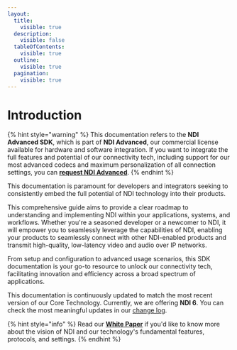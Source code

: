 ```yaml
---
layout:
  title:
    visible: true
  description:
    visible: false
  tableOfContents:
    visible: true
  outline:
    visible: true
  pagination:
    visible: true
---
```


# Introduction

{% hint style="warning" %}
This documentation refers to the **NDI Advanced SDK**, which is part of **NDI Advanced**, our commercial license available for hardware and software integration. If you want to integrate the full features and potential of our connectivity tech, including support for our most advanced codecs and maximum personalization of all connection settings, you can [**request NDI Advanced**](https://ndi.video/tech).
{% endhint %}

This documentation is paramount for developers and integrators seeking to consistently embed the full potential of NDI technology into their products.&#x20;

This comprehensive guide aims to provide a clear roadmap to understanding and implementing NDI within your applications, systems, and workflows. Whether you're a seasoned developer or a newcomer to NDI, it will empower you to seamlessly leverage the capabilities of NDI, enabling your products to seamlessly connect with other NDI-enabled products and transmit high-quality, low-latency video and audio over IP networks.&#x20;

From setup and configuration to advanced usage scenarios, this SDK documentation is your go-to resource to unlock our connectivity tech, facilitating innovation and efficiency across a broad spectrum of applications.

This documentation is continuously updated to match the most recent version of our Core Technology. Currently, we are offering **NDI 6**. You can check the most meaningful updates in our [change log](release-notes.md).

{% hint style="info" %}
Read our [**White Paper**](broken-reference) if you'd like to know more about the vision of NDI and our technology's fundamental features, protocols, and settings.
{% endhint %}

